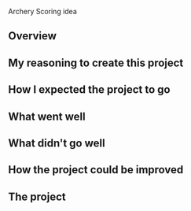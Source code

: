Archery Scoring idea

## Overview




## My reasoning to create this project



## How I expected the project to go


## What went well



## What didn't go well



## How the project could be improved



## The project


